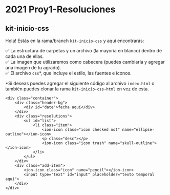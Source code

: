 # 2021 Proy1-Resoluciones

## kit-inicio-css

Hola! Estás en la rama/branch `kit-inicio-css` y aquí encontrarás:

✅ La estructura de carpetas y un archivo (la mayoría en blanco) dentro de cada una de ellas.   
✅ La imagen que utilizaremos como cabecera (puedes cambiarla y agregar una imagen de tu agrado).   
✅ El archivo `css`*, que incluye el estilo, las fuentes e íconos.   

*Si deseas puedes agregar el siguiente código al archivo `index.html` o también puedes clonar la rama `kit-inicio-css-html` en vez de esta.

```
<div class="container">
    <div class="header-bg">
        <div id="date">fecha aquí</div>
    </div>
    <div class="resolutions">
        <ul id="list">
            <li class="item">
                <ion-icon class="icon checked not" name="ellipse-outline"></ion-icon>
                <p class="desc"></p>
                <ion-icon class="icon trash" name="skull-outline"></ion-icon>
            </li>
        </ul>
    </div>
    <div class="add-item">
        <ion-icon class="icon" name="pencil"></ion-icon>
        <input type="text" id="input" placeholder="texto temporal aquí">
    </div>
</div>
```